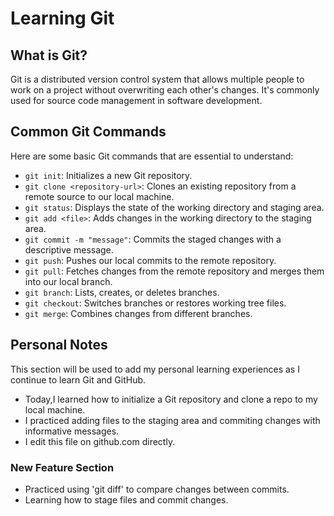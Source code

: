 # Learning Git

## What is Git?
Git is a distributed version control system that allows multiple people to work on a project without overwriting each other's changes. It's commonly used for source code management in software development.

## Common Git Commands
Here are some basic Git commands that are essential to understand:

- `git init`: Initializes a new Git repository.
- `git clone <repository-url>`: Clones an existing repository from a remote source to our local machine.
- `git status`: Displays the state of the working directory and staging area.
- `git add <file>`: Adds changes in the working directory to the staging area.
- `git commit -m "message"`: Commits the staged changes with a descriptive message.
- `git push`: Pushes our local commits to the remote repository.
- `git pull`: Fetches changes from the remote repository and merges them into our local branch.
- `git branch`: Lists, creates, or deletes branches.
- `git checkout`: Switches branches or restores working tree files.
- `git merge`: Combines changes from different branches.

## Personal Notes
This section will be used to add my personal learning experiences as I continue to learn Git and GitHub.
- Today,I learned how to initialize a Git repository and clone a repo to my local machine.
- I practiced adding files to the staging area and commiting changes with informative messages.
- I edit this file on github.com directly.
### New Feature Section
- Practiced using 'git diff' to compare changes between commits.
- Learning how to stage files and commit changes.
